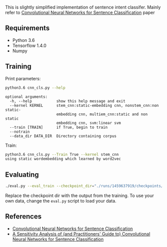 This is slightly simplified implementation of sentence intent classifer.
Mainly refer to [Convolutional Neural Networks for Sentence Classification](http://arxiv.org/abs/1408.5882) paper
## Requirements

- Python 3.6
- Tensorflow 1.4.0
- Numpy

## Training

Print parameters:

```bash
python3.6 cnn_cls.py --help
```

```
optional arguments:
  -h, --help           show this help message and exit
  --kernel KERNEL      stem_cnn:static-embedding cnn, nonstem_cnn:non static-
                       embedding cnn, multiem_cnn:static and non static
                       embedding cnn, svm:linear svm
  --train [TRAIN]      if True, begin to train
  --notrain
  --data_dir DATA_DIR  Directory containing corpus

```

Train:

```bash
python3.6 cnn_cls.py --Train True --kernel stem_cnn
using static wordembedding which learned by word2vec

```

## Evaluating

```bash
./eval.py --eval_train --checkpoint_dir="./runs/1459637919/checkpoints/"
```

Replace the checkpoint dir with the output from the training. To use your own data, change the `eval.py` script to load your data.


## References

- [Convolutional Neural Networks for Sentence Classification](http://arxiv.org/abs/1408.5882)
- [A Sensitivity Analysis of (and Practitioners' Guide to) Convolutional Neural Networks for Sentence Classification](http://arxiv.org/abs/1510.03820)
